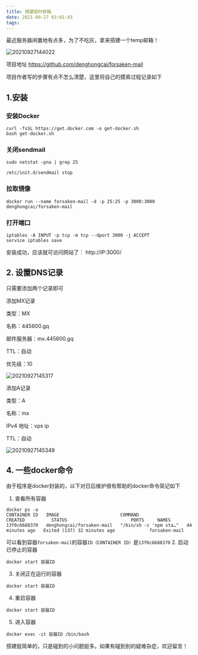 ```yaml
---
title: 搭建临时邮箱
date: 2021-09-27 03:01:43
tags:
---
```

最近服务器闲置地有点多，为了不吃灰，拿来搭建一个temp邮箱！

![20210927144022](https://cdn.jsdelivr.net/gh/jth445600/picgo@master/img/20210927144022.png)

项目地址 https://github.com/denghongcai/forsaken-mail 

项目作者写的步骤有点不怎么清楚，这里将自己的摸索过程记录如下

## 1.安装

### 安装Docker

```shell
curl -fsSL https://get.docker.com -o get-docker.sh
bash get-docker.sh

```
### 关闭sendmail

```shell
sudo netstat -pna | grep 25

/etc/init.d/sendmail stop
```

### 拉取镜像
```shell
docker run --name forsaken-mail -d -p 25:25 -p 3000:3000 denghongcai/forsaken-mail
```
### 打开端口

```shell
iptables -A INPUT -p tcp -m tcp --dport 3000 -j ACCEPT
service iptables save

```

安装成功，应该就可访问网站了： http://IP:3000/

## 2. 设置DNS记录
只需要添加两个记录即可

添加MX记录

类型：MX

名称：445600.gq

邮件服务器：mx.445600.gq

TTL：自动

优先级：10


![20210927145317](https://cdn.jsdelivr.net/gh/jth445600/picgo@master/img/20210927145317.png)

添加A记录

类型：A

名称：mx

IPv4 地址：vps ip

TTL：自动

![20210927145349](https://cdn.jsdelivr.net/gh/jth445600/picgo@master/img/20210927145349.png)
## 4. 一些docker命令

由于程序是docker封装的，以下对日后维护很有帮助的docker命令简记如下
1. 查看所有容器
```
docker ps -a
CONTAINER ID   IMAGE                       COMMAND                  CREATED          STATUS                        PORTS     NAMES
13f0c6688370   denghongcai/forsaken-mail   "/bin/sh -c 'npm sta…"   44 minutes ago   Exited (137) 32 minutes ago             forsaken-mail
```
可以看到容器`forsaken-mail`的容器`ID（CONTAINER ID）`是`13f0c6688370`
2. 启动已停止的容器
```
docker start 容器ID
```
3. 关闭正在运行的容器
```
docker start 容器ID
```
4. 重启容器
```
docker start 容器ID
```
5. 进入容器
```
docker exec -it 容器ID /bin/bash
```
搭建挺简单的，只是碰到的小问题挺多。如果有碰到别的疑难杂症，欢迎留言！